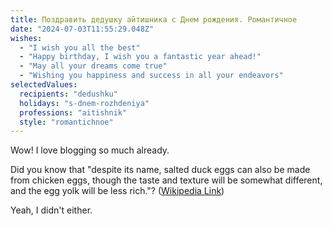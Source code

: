 ```yaml
---
title: Поздравить дедушку айтишника c Днем рождения. Романтичное
date: "2024-07-03T11:55:29.048Z"
wishes:
  - "I wish you all the best"
  - "Happy birthday, I wish you a fantastic year ahead!"
  - "May all your dreams come true"
  - "Wishing you happiness and success in all your endeavors"
selectedValues:
  recipients: "dedushku"
  holidays: "s-dnem-rozhdeniya"
  professions: "aitishnik"
  style: "romantichnoe"
---
```


Wow! I love blogging so much already.

Did you know that "despite its name, salted duck eggs can also be made from
chicken eggs, though the taste and texture will be somewhat different, and the
egg yolk will be less rich."?
([Wikipedia Link](https://en.wikipedia.org/wiki/Salted_duck_egg))

Yeah, I didn't either.
